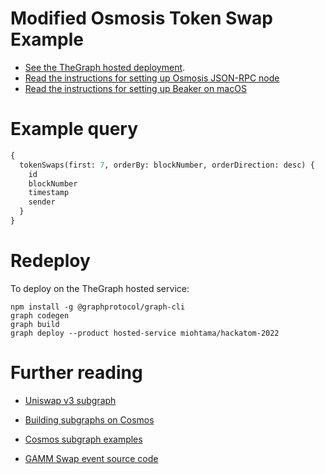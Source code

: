 # Modified Osmosis Token Swap Example

- [See the TheGraph hosted deployment](https://thegraph.com/hosted-service/subgraph/miohtama/hackatom-2022).
- [Read the instructions for setting up Osmosis JSON-RPC node](./osmosisd-management.md)
- [Read the instructions for setting up Beaker on macOS](./beaker.md)

# Example query

```graphql
{
  tokenSwaps(first: 7, orderBy: blockNumber, orderDirection: desc) {
    id
    blockNumber
    timestamp
    sender
  }
}
```

# Redeploy

To deploy on the TheGraph hosted service:

```shell
npm install -g @graphprotocol/graph-cli
graph codegen
graph build
graph deploy --product hosted-service miohtama/hackatom-2022
```

# Further reading

- [Uniswap v3 subgraph](https://github.com/Uniswap/v3-subgraph/blob/main/schema.graphql)

- [Building subgraphs on Cosmos](https://thegraph.com/docs/en/cookbook/cosmos/)

- [Cosmos subgraph examples](https://github.com/graphprotocol/example-subgraphs/tree/main/cosmos)

- [GAMM Swap event source code](https://github.com/osmosis-labs/osmosis/blob/fe98f6e4453cd32035d277c21ef2f3669b677bb2/x/gamm/keeper/swap.go#L171)